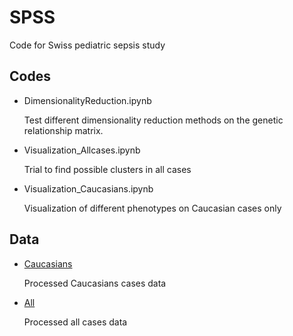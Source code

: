 # SPSS
Code for Swiss pediatric sepsis study

## Codes
* DimensionalityReduction.ipynb

  Test different dimensionality reduction methods on the genetic relationship matrix.
  
* Visualization_Allcases.ipynb
  
  Trial to find possible clusters in all cases
  
* Visualization_Caucasians.ipynb

  Visualization of different phenotypes on Caucasian cases only

## Data


* [Caucasians](https://github.com/BorgwardtLab/SPSS/tree/master/All)

  Processed Caucasians cases data
 
* [All](https://github.com/BorgwardtLab/SPSS/tree/master/All)
  
  Processed all cases data
